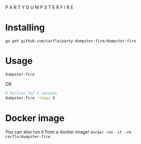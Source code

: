 P A R T Y  D U M P S T E R  F I R E

# Installing
```
go get github.com/carflo/party-dumpster-fire/dumpster-fire
```
# Usage
```bash
dumpster-fire
```
OR 
```bash
# Parties for 5 seconds 
dumpster-fire -loops 5 
```
# Docker image
You can also run it from a docker image!
`docker run -it -rm carflo/dumpster-fire`